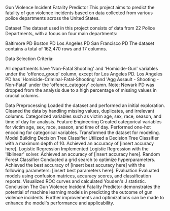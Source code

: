 Gun Violence Incident Fatality Predictor
This project aims to predict the fatality of gun violence incidents based on data collected from various police departments across the United States.

Dataset
The dataset used in this project consists of data from 22 Police Departments, with a focus on four main departments:

Baltimore PD
Boston PD
Los Angeles PD
San Francisco PD
The dataset contains a total of 162,470 rows and 17 columns.

Data Selection Criteria:

All departments have 'Non-Fatal Shooting' and 'Homicide-Gun' variables under the 'offence_group' column, except for Los Angeles PD.
Los Angeles PD has 'Homicide-Criminal-Fatal-Shooting' and 'Agg Assault - Shooting - Non-Fatal' under the 'offence_category' column.
Note: Newark PD was dropped from the analysis due to a high percentage of missing values in crucial columns.

Data Preprocessing
Loaded the dataset and performed an initial exploration.
Cleaned the data by handling missing values, duplicates, and irrelevant columns.
Categorized variables such as victim age, sex, race, season, and time of day for analysis.
Feature Engineering
Created categorical variables for victim age, sex, race, season, and time of day.
Performed one-hot encoding for categorical variables.
Transformed the dataset for modeling.
Model Building
Decision Tree Classifier
Utilized a Decision Tree Classifier with a maximum depth of 10.
Achieved an accuracy of [insert accuracy here].
Logistic Regression
Implemented Logistic Regression with the 'liblinear' solver.
Achieved an accuracy of [insert accuracy here].
Random Forest Classifier
Conducted a grid search to optimize hyperparameters.
Achieved the best accuracy of [insert best accuracy here] with the following parameters: [insert best parameters here].
Evaluation
Evaluated models using confusion matrices, accuracy scores, and classification reports.
Visualized ROC curves and calculated Youden's J statistic.
Conclusion
The Gun Violence Incident Fatality Predictor demonstrates the potential of machine learning models in predicting the outcome of gun violence incidents. Further improvements and optimizations can be made to enhance the model's performance and applicability.

